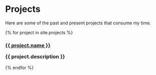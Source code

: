 
# Projects
Here are some of the past and present projects that consume my time.

{% for project in site.projects %}
  <h3>
    <a href="{{ project.url }}">
      {{ project.name }}
    </a>
    <p>{{ project.description }}</p>
  </h3>
{% endfor %}